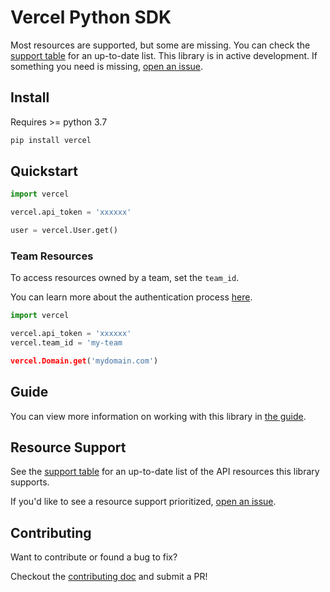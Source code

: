 # Vercel Python SDK

Most resources are supported, but some are missing. You can check the [support table](/docs/supported-resources.md) for an up-to-date list. This library is in active development. If something you need is missing, [open an issue](https://github.com/wulfmann/vercel/issues/new/choose).

## Install

Requires >= python 3.7

```bash
pip install vercel
```

## Quickstart

```python
import vercel

vercel.api_token = 'xxxxxx'

user = vercel.User.get()
```

### Team Resources

To access resources owned by a team, set the `team_id`.

You can learn more about the authentication process [here](/docs/reference/authentication).

```python
import vercel

vercel.api_token = 'xxxxxx'
vercel.team_id = 'my-team

vercel.Domain.get('mydomain.com')
```

## Guide

You can view more information on working with this library in [the guide](/docs/guide).

## Resource Support

See the [support table](/docs/supported-resources) for an up-to-date list of the API resources this library supports.

If you'd like to see a resource support prioritized, [open an issue](https://github.com/wulfmann/vercel/issues/new/choose).

## Contributing

Want to contribute or found a bug to fix?

Checkout the [contributing doc](/CONTRIBUTING.md) and submit a PR!
